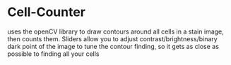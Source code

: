 # Cell-Counter
uses the openCV library to draw contours around all cells in a stain image, then counts them. Sliders allow you to adjust contrast/brightness/binary dark point of the image to tune the contour finding, so it gets as close as possible to finding all your cells
